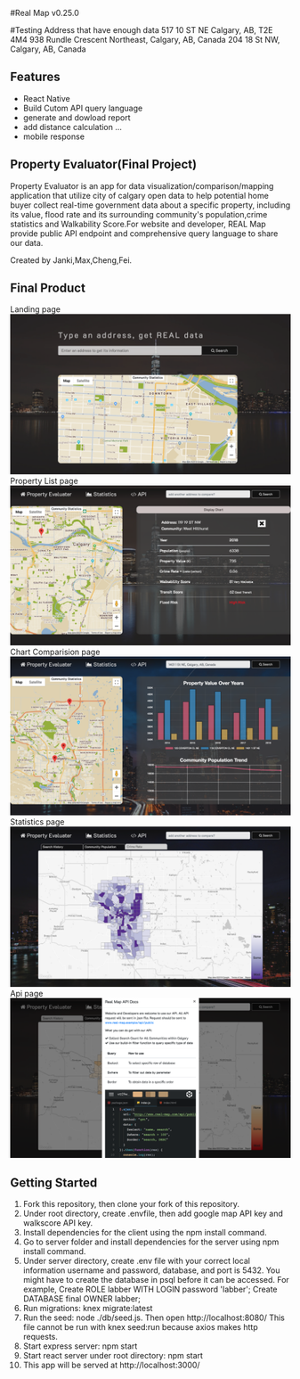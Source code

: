 #Real Map v0.25.0

#Testing Address that have enough data
517 10 ST NE Calgary, AB, T2E 4M4
938 Rundle Crescent Northeast, Calgary, AB, Canada
204 18 St NW, Calgary, AB, Canada

## Features
- React Native
- Build Cutom API query language
- generate and dowload report
- add distance calculation ...
- mobile response

## Property Evaluator(Final Project)

Property Evaluator is an app for data visualization/comparison/mapping application that utilize city of calgary open data to help potential home buyer collect real-time government data about a specific property, including its value, flood rate and its surrounding community's population,crime statistics and Walkability Score.For website and developer, REAL Map provide public API endpoint and comprehensive query language to share our data.

Created by Janki,Max,Cheng,Fei.

## Final Product

Landing page
!["Screenshot of Property Evaluator"](https://github.com/jankilighthouse/Property_Evaluator/blob/master/docs/landing_page.png?raw=true)
Property List page
!["Screenshot of Property Evaluator"](https://github.com/jankilighthouse/Property_Evaluator/blob/master/docs/property_list%20page.png?raw=true)
Chart Comparision page
!["Screenshot of Property Evaluator"](https://github.com/jankilighthouse/Property_Evaluator/blob/master/docs/chart_comparision.png?raw=true)
Statistics page
!["Screenshot of Property Evaluator"](https://github.com/jankilighthouse/Property_Evaluator/blob/master/docs/stistics_page.png?raw=true)
Api page
!["Screenshot of Property Evaluator"](https://github.com/jankilighthouse/Property_Evaluator/blob/master/docs/api.png?raw=true)

## Getting Started

1. Fork this repository, then clone your fork of this repository.
2. Under root directory, create .envfile, then add google map API key and walkscore API key.
3. Install dependencies for the client using the npm install command.
4. Go to server folder and install dependencies for the server using npm install command.
5. Under server directory, create .env file with your correct local information username and password, database, and port is 5432. You might have to create the database in psql before it can be accessed. For example, Create ROLE labber WITH LOGIN password 'labber'; Create DATABASE final OWNER labber;
6. Run migrations: knex migrate:latest
7. Run the seed: node ./db/seed.js. Then open http://localhost:8080/
   This file cannot be run with knex seed:run because axios makes http requests.
8. Start express server: npm start
9. Start react server under root directory: npm start
10. This app will be served at http://localhost:3000/
